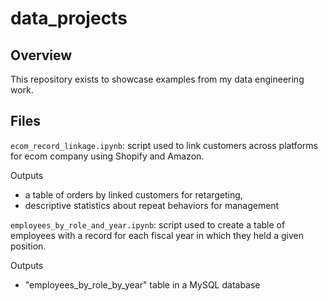 # data_projects

## Overview

This repository exists to showcase examples from my data engineering work.

## Files

`ecom_record_linkage.ipynb`: script used to link customers across platforms for ecom company using Shopify and Amazon. 

Outputs
-  a table of orders by linked customers for retargeting, 
-  descriptive statistics about repeat behaviors for management

`employees_by_role_and_year.ipynb`: script used to create a table of employees with a record for each fiscal year in which they held a given position.

Outputs
- "employees_by_role_by_year" table in a MySQL database
